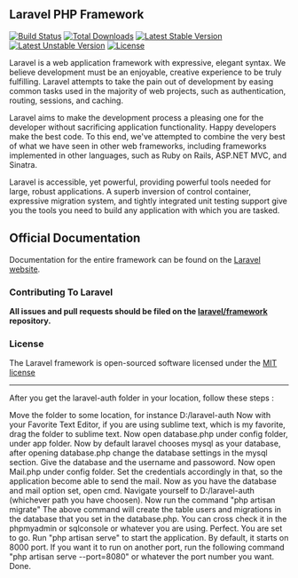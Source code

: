 ## Laravel PHP Framework

[![Build Status](https://travis-ci.org/laravel/framework.svg)](https://travis-ci.org/laravel/framework)
[![Total Downloads](https://poser.pugx.org/laravel/framework/downloads.svg)](https://packagist.org/packages/laravel/framework)
[![Latest Stable Version](https://poser.pugx.org/laravel/framework/v/stable.svg)](https://packagist.org/packages/laravel/framework)
[![Latest Unstable Version](https://poser.pugx.org/laravel/framework/v/unstable.svg)](https://packagist.org/packages/laravel/framework)
[![License](https://poser.pugx.org/laravel/framework/license.svg)](https://packagist.org/packages/laravel/framework)

Laravel is a web application framework with expressive, elegant syntax. We believe development must be an enjoyable, creative experience to be truly fulfilling. Laravel attempts to take the pain out of development by easing common tasks used in the majority of web projects, such as authentication, routing, sessions, and caching.

Laravel aims to make the development process a pleasing one for the developer without sacrificing application functionality. Happy developers make the best code. To this end, we've attempted to combine the very best of what we have seen in other web frameworks, including frameworks implemented in other languages, such as Ruby on Rails, ASP.NET MVC, and Sinatra.

Laravel is accessible, yet powerful, providing powerful tools needed for large, robust applications. A superb inversion of control container, expressive migration system, and tightly integrated unit testing support give you the tools you need to build any application with which you are tasked.

## Official Documentation

Documentation for the entire framework can be found on the [Laravel website](http://laravel.com/docs).

### Contributing To Laravel

**All issues and pull requests should be filed on the [laravel/framework](http://github.com/laravel/framework) repository.**

### License

The Laravel framework is open-sourced software licensed under the [MIT license](http://opensource.org/licenses/MIT)


***********************************************************************************

After you get the laravel-auth folder in your location, follow these steps :

Move the folder to some location, for instance D:/laravel-auth
Now with your Favorite Text Editor, if you are using sublime text, which is my favorite, drag the folder to sublime text.
Now open database.php under config folder, under app folder.
Now by default laravel chooses mysql as your database, after opening database.php change the database settings in the mysql section. Give the database and the username and passoword.
Now open Mail.php under config folder.
Set the credentials accordingly in that, so the application become able to send the mail.
Now as you have the database and mail option set, open cmd.
Navigate yourself to D:/laravel-auth (whichever path you have choosen).
Now run the command "php artisan migrate"
The above command will create the table users and migrations in the database that you set in the database.php. You can cross check it in the phpmyadmin or sqlconsole or whatever you are using.
Perfect. You are set to go.
Run "php artisan serve" to start the application.
By default, it starts on 8000 port. If you want it to run on another port, run the following command "php artisan serve --port=8080" or whatever the port number you want.
Done.
